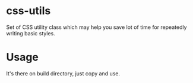 # css-utils
Set of CSS utility class which may help you save lot of time for repeatedly writing basic styles.

# Usage
It's there on build directory, just copy and use.
